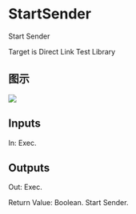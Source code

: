 # StartSender

Start Sender

Target is Direct Link Test Library

## 图示

![]($-20221218-18430923.png)

## Inputs

In: Exec.  

## Outputs

Out: Exec.

Return Value: Boolean. Start Sender.

